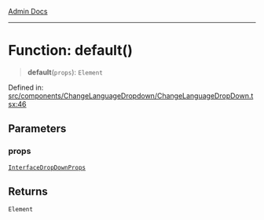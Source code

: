 [Admin Docs](/)

---

# Function: default()

> **default**(`props`): `Element`

Defined in: [src/components/ChangeLanguageDropdown/ChangeLanguageDropDown.tsx:46](https://github.com/PalisadoesFoundation/talawa-admin/blob/main/src/components/ChangeLanguageDropdown/ChangeLanguageDropDown.tsx#L46)

## Parameters

### props

[`InterfaceDropDownProps`](../../../../types/DropDown/interface/interfaces/InterfaceDropDownProps.md)

## Returns

`Element`
